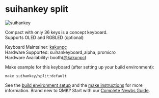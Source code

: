 # suihankey split

![suihankey](https://i.gyazo.com/f798c5967f2ac457dd520ab8ff83b6ac.jpg)

Compact with only 36 keys is a concept keyboard.  
Supports OLED and RGBLED (optional)



Keyboard Maintainer: [kakunpc](https://github.com/kakunpc)  
Hardware Supported: suihankeyboard_alpha, promicro  
Hardware Availability: booth([@kakunpc](https://kakunpc.booth.pm/))

Make example for this keyboard (after setting up your build environment):

    make suihankey/split:default

See the [build environment setup](https://docs.qmk.fm/#/getting_started_build_tools) and the [make instructions](https://docs.qmk.fm/#/getting_started_make_guide) for more information. Brand new to QMK? Start with our [Complete Newbs Guide](https://docs.qmk.fm/#/newbs).
